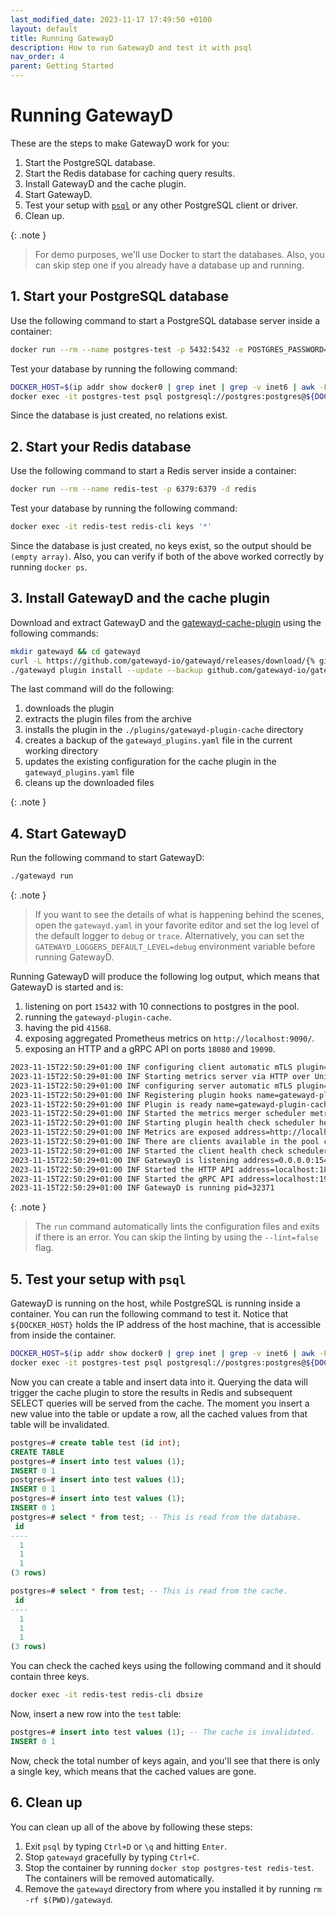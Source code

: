 ```yaml
---
last_modified_date: 2023-11-17 17:49:50 +0100
layout: default
title: Running GatewayD
description: How to run GatewayD and test it with psql
nav_order: 4
parent: Getting Started
---
```


# Running GatewayD

These are the steps to make GatewayD work for you:

1. Start the PostgreSQL database.
2. Start the Redis database for caching query results.
3. Install GatewayD and the cache plugin.
4. Start GatewayD.
5. Test your setup with [`psql`](https://www.postgresql.org/docs/current/app-psql.html) or any other PostgreSQL client or driver.
6. Clean up.

{: .note }
> For demo purposes, we'll use Docker to start the databases. Also, you can skip step one if you already have a database up and running.

## 1. Start your PostgreSQL database

Use the following command to start a PostgreSQL database server inside a container:

```bash
docker run --rm --name postgres-test -p 5432:5432 -e POSTGRES_PASSWORD=postgres -d postgres
```

Test your database by running the following command:

```bash
DOCKER_HOST=$(ip addr show docker0 | grep inet | grep -v inet6 | awk -F' ' '{ print $2 }' | sed 's/\/16//g')
docker exec -it postgres-test psql postgresql://postgres:postgres@${DOCKER_HOST}:5432/postgres -c "\d"
```

Since the database is just created, no relations exist.

## 2. Start your Redis database

Use the following command to start a Redis server inside a container:

```bash
docker run --rm --name redis-test -p 6379:6379 -d redis
```

Test your database by running the following command:

```bash
docker exec -it redis-test redis-cli keys '*'
```

Since the database is just created, no keys exist, so the output should be `(empty array)`. Also, you can verify if both of the above worked correctly by running `docker ps`.

## 3. Install GatewayD and the cache plugin

Download and extract GatewayD and the [gatewayd-cache-plugin](/plugins/gatewayd-plugin-cache) using the following commands:

```bash
mkdir gatewayd && cd gatewayd
curl -L https://github.com/gatewayd-io/gatewayd/releases/download/{% github_latest_release gatewayd-io/gatewayd %}/gatewayd-linux-amd64-{% github_latest_release gatewayd-io/gatewayd %}.tar.gz | tar zxvf -
./gatewayd plugin install --update --backup github.com/gatewayd-io/gatewayd-plugin-cache@{% github_latest_release gatewayd-io/gatewayd-plugin-cache %}
```

The last command will do the following:

1. downloads the plugin
2. extracts the plugin files from the archive
3. installs the plugin in the `./plugins/gatewayd-plugin-cache` directory
4. creates a backup of the `gatewayd_plugins.yaml` file in the current working directory
5. updates the existing configuration for the cache plugin in the `gatewayd_plugins.yaml` file
6. cleans up the downloaded files

{: .note }

## 4. Start GatewayD

Run the following command to start GatewayD:

```bash
./gatewayd run
```

{: .note }
> If you want to see the details of what is happening behind the scenes, open the `gatewayd.yaml` in your favorite editor and set the log level of the default logger to `debug` or `trace`. Alternatively, you can set the `GATEWAYD_LOGGERS_DEFAULT_LEVEL=debug` environment variable before running GatewayD.

Running GatewayD will produce the following log output, which means that GatewayD is started and is:

1. listening on port `15432` with 10 connections to postgres in the pool.
2. running the `gatewayd-plugin-cache`.
3. having the pid `41568`.
4. exposing aggregated Prometheus metrics on `http://localhost:9090/`.
5. exposing an HTTP and a gRPC API on ports `18080` and `19090`.

```bash
2023-11-15T22:50:29+01:00 INF configuring client automatic mTLS plugin=gatewayd-plugin-cache
2023-11-15T22:50:29+01:00 INF Starting metrics server via HTTP over Unix domain socket endpoint=/metrics plugin=gatewayd-plugin-cache timestamp=2023-11-15T22:50:29.589+0100 unixDomainSocket=/tmp/gatewayd-plugin-cache.sock
2023-11-15T22:50:29+01:00 INF configuring server automatic mTLS plugin=gatewayd-plugin-cache timestamp=2023-11-15T22:50:29.596+0100
2023-11-15T22:50:29+01:00 INF Registering plugin hooks name=gatewayd-plugin-cache
2023-11-15T22:50:29+01:00 INF Plugin is ready name=gatewayd-plugin-cache
2023-11-15T22:50:29+01:00 INF Started the metrics merger scheduler metricsMergerPeriod=5s startDelay=2023-11-15T22:50:34+01:00
2023-11-15T22:50:29+01:00 INF Starting plugin health check scheduler healthCheckPeriod=5s
2023-11-15T22:50:29+01:00 INF Metrics are exposed address=http://localhost:9090/metrics readHeaderTimeout=10s timeout=10s
2023-11-15T22:50:29+01:00 INF There are clients available in the pool count=10 name=default
2023-11-15T22:50:29+01:00 INF Started the client health check scheduler healthCheckPeriod=1m0s startDelay=2023-11-15T22:51:29+01:00
2023-11-15T22:50:29+01:00 INF GatewayD is listening address=0.0.0.0:15432
2023-11-15T22:50:29+01:00 INF Started the HTTP API address=localhost:18080
2023-11-15T22:50:29+01:00 INF Started the gRPC API address=localhost:19090 network=tcp
2023-11-15T22:50:29+01:00 INF GatewayD is running pid=32371
```

{: .note }
> The `run` command automatically lints the configuration files and exits if there is an error. You can skip the linting by using the `--lint=false` flag.

## 5. Test your setup with `psql`

GatewayD is running on the host, while PostgreSQL is running inside a container. You can run the following command to test it. Notice that `${DOCKER_HOST}` holds the IP address of the host machine, that is accessible from inside the container.

```bash
DOCKER_HOST=$(ip addr show docker0 | grep inet | grep -v inet6 | awk -F' ' '{ print $2 }' | sed 's/\/16//g')
docker exec -it postgres-test psql postgresql://postgres:postgres@${DOCKER_HOST}:15432/postgres
```

Now you can create a table and insert data into it. Querying the data will trigger the cache plugin to store the results in Redis and subsequent SELECT queries will be served from the cache. The moment you insert a new value into the table or update a row, all the cached values from that table will be invalidated.

```sql
postgres=# create table test (id int);
CREATE TABLE
postgres=# insert into test values (1);
INSERT 0 1
postgres=# insert into test values (1);
INSERT 0 1
postgres=# insert into test values (1);
INSERT 0 1
postgres=# select * from test; -- This is read from the database.
 id
----
  1
  1
  1
(3 rows)

postgres=# select * from test; -- This is read from the cache.
 id
----
  1
  1
  1
(3 rows)
```

You can check the cached keys using the following command and it should contain three keys.

```bash
docker exec -it redis-test redis-cli dbsize
```

Now, insert a new row into the `test` table:

```sql
postgres=# insert into test values (1); -- The cache is invalidated.
INSERT 0 1
```

Now, check the total number of keys again, and you'll see that there is only a single key, which means that the cached values are gone.

## 6. Clean up

You can clean up all of the above by following these steps:

1. Exit `psql` by typing `Ctrl+D` or `\q` and hitting `Enter`.
2. Stop `gatewayd` gracefully by typing `Ctrl+C`.
3. Stop the container by running `docker stop postgres-test redis-test`. The containers will be removed automatically.
4. Remove the `gatewayd` directory from where you installed it by running `rm -rf $(PWD)/gatewayd`.
